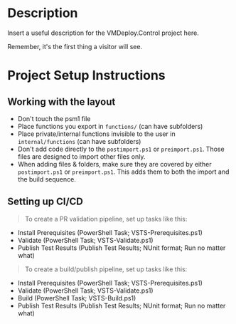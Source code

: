 ﻿# Description

Insert a useful description for the VMDeploy.Control project here.

Remember, it's the first thing a visitor will see.

# Project Setup Instructions
## Working with the layout

- Don't touch the psm1 file
- Place functions you export in `functions/` (can have subfolders)
- Place private/internal functions invisible to the user in `internal/functions` (can have subfolders)
- Don't add code directly to the `postimport.ps1` or `preimport.ps1`.
  Those files are designed to import other files only.
- When adding files & folders, make sure they are covered by either `postimport.ps1` or `preimport.ps1`.
  This adds them to both the import and the build sequence.

## Setting up CI/CD

> To create a PR validation pipeline, set up tasks like this:

- Install Prerequisites (PowerShell Task; VSTS-Prerequisites.ps1)
- Validate (PowerShell Task; VSTS-Validate.ps1)
- Publish Test Results (Publish Test Results; NUnit format; Run no matter what)

> To create a build/publish pipeline, set up tasks like this:

- Install Prerequisites (PowerShell Task; VSTS-Prerequisites.ps1)
- Validate (PowerShell Task; VSTS-Validate.ps1)
- Build (PowerShell Task; VSTS-Build.ps1)
- Publish Test Results (Publish Test Results; NUnit format; Run no matter what)
